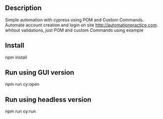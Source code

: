 
## Description

Simple automation with cypress using POM and Custom Commands.
Automate account creation and login on site http://automationpractice.com.
whitout validations, just POM and custom Commands using example




## Install

npm install 

## Run using GUI version

npm run cy:open

## Run using headless version

npm run cy:run
